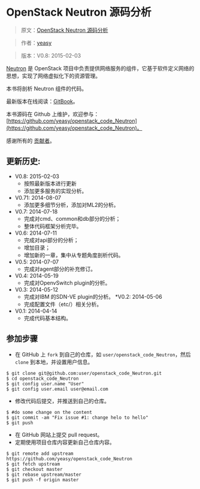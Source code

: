 OpenStack Neutron 源码分析
============
> 原文：[OpenStack Neutron 源码分析](https://github.com/yeasy/openstack_code_Neutron)

> 作者：[yeasy](https://github.com/yeasy)

> 版本：V0.8: 2015-02-03

[Neutron](https://wiki.openstack.org/wiki/Neutron) 是 OpenStack 项目中负责提供网络服务的组件，它基于软件定义网络的思想，实现了网络虚拟化下的资源管理。

本书将剖析 Neutron 组件的代码。

最新版本在线阅读：[GitBook](https://www.gitbook.io/book/yeasy/openstack_code_Neutron)。

本书源码在 Github 上维护，欢迎参与： [https://github.com/yeasy/openstack_code_Neutron](https://github.com/yeasy/openstack_code_Neutron)。

感谢所有的 [贡献者](https://github.com/yeasy/openstack_code_Neutron/graphs/contributors)。

## 更新历史:
* V0.8: 2015-02-03
    * 按照最新版本进行更新
    * 添加更多服务的实现分析。
* V0.71: 2014-08-07
    * 添加更多细节分析，添加对ML2的分析。
* V0.7: 2014-07-18
    * 完成对cmd、common和db部分的分析；
    * 整体代码框架分析完毕。
* V0.6: 2014-07-11
	* 完成对api部分的分析；
    * 增加目录；
	* 增加新的一章，集中从专题角度剖析代码。
* V0.5: 2014-07-07
	* 完成对agent部分的补充修订。
* V0.4: 2014-05-19
	* 完成对OpenvSwitch plugin的分析。
* V0.3: 2014-05-12
	* 完成对IBM 的SDN-VE plugin的分析。
*V0.2: 2014-05-06
	* 完成配置文件（etc/）相关分析。
* V0.1: 2014-04-14
	* 完成代码基本结构。


## 参加步骤
* 在 GitHub 上 `fork` 到自己的仓库，如 `user/openstack_code_Neutron`，然后 `clone` 到本地，并设置用户信息。
```
$ git clone git@github.com:user/openstack_code_Neutron.git
$ cd openstack_code_Neutron
$ git config user.name "User"
$ git config user.email user@email.com
```

* 修改代码后提交，并推送到自己的仓库。
```
$ #do some change on the content
$ git commit -am "Fix issue #1: change helo to hello"
$ git push
```

* 在 GitHub 网站上提交 pull request。
* 定期使用项目仓库内容更新自己仓库内容。
```
$ git remote add upstream https://github.com/yeasy/openstack_code_Neutron
$ git fetch upstream
$ git checkout master
$ git rebase upstream/master
$ git push -f origin master
```
